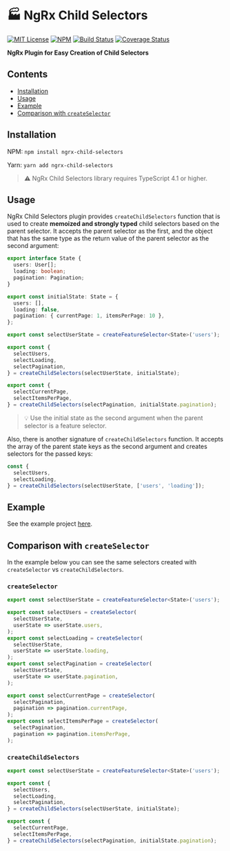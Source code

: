 # 🏭 NgRx Child Selectors

[![MIT License](https://img.shields.io/badge/license-MIT-blue.svg)](./LICENSE)
[![NPM](https://img.shields.io/npm/v/ngrx-child-selectors)](https://www.npmjs.com/package/ngrx-child-selectors)
[![Build Status](https://travis-ci.org/markostanimirovic/ngrx-child-selectors.svg?branch=master)](https://travis-ci.org/markostanimirovic/ngrx-child-selectors)
[![Coverage Status](https://coveralls.io/repos/github/markostanimirovic/ngrx-child-selectors/badge.svg?branch=master)](https://coveralls.io/github/markostanimirovic/ngrx-child-selectors)

**NgRx Plugin for Easy Creation of Child Selectors**

## Contents

- [Installation](#installation)
- [Usage](#usage)
- [Example](#example)
- [Comparison with `createSelector`](#comparison-with-createselector)

## Installation

NPM: `npm install ngrx-child-selectors`

Yarn: `yarn add ngrx-child-selectors`

> ⚠️ NgRx Child Selectors library requires TypeScript 4.1 or higher. 

## Usage

NgRx Child Selectors plugin provides `createChildSelectors` function that is used to create **memoized and
strongly typed** child selectors based on the parent selector. It accepts the parent selector as the first,
and the object that has the same type as the return value of the parent selector as the second argument:

```ts
export interface State {
  users: User[];
  loading: boolean;
  pagination: Pagination;
}

export const initialState: State = {
  users: [],
  loading: false,
  pagination: { currentPage: 1, itemsPerPage: 10 },
};

export const selectUserState = createFeatureSelector<State>('users');

export const {
  selectUsers,
  selectLoading,
  selectPagination,
} = createChildSelectors(selectUserState, initialState);

export const {
  selectCurrentPage,
  selectItemsPerPage,
} = createChildSelectors(selectPagination, initialState.pagination);
```

> 💡 Use the initial state as the second argument when the parent selector is a feature selector.

Also, there is another signature of `createChildSelectors` function. It accepts the array of the parent state
keys as the second argument and creates selectors for the passed keys:

```ts
const {
  selectUsers,
  selectLoading,
} = createChildSelectors(selectUserState, ['users', 'loading']);
```

## Example

See the example project
[here](https://github.com/markostanimirovic/ngrx-child-selectors/tree/master/projects/example).

## Comparison with `createSelector`

In the example below you can see the same selectors created with `createSelector` vs `createChildSelectors`.

### `createSelector`

```ts
export const selectUserState = createFeatureSelector<State>('users');

export const selectUsers = createSelector(
  selectUserState,
  userState => userState.users,
);
export const selectLoading = createSelector(
  selectUserState,
  userState => userState.loading,
);
export const selectPagination = createSelector(
  selectUserState,
  userState => userState.pagination,
);

export const selectCurrentPage = createSelector(
  selectPagination,
  pagination => pagination.currentPage,
);
export const selectItemsPerPage = createSelector(
  selectPagination,
  pagination => pagination.itemsPerPage,
);
```

### `createChildSelectors`

```ts
export const selectUserState = createFeatureSelector<State>('users');

export const {
  selectUsers,
  selectLoading,
  selectPagination,
} = createChildSelectors(selectUserState, initialState);

export const {
  selectCurrentPage,
  selectItemsPerPage,
} = createChildSelectors(selectPagination, initialState.pagination);
```
